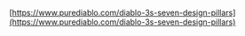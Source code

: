 
[https://www.purediablo.com/diablo-3s-seven-design-pillars](https://www.purediablo.com/diablo-3s-seven-design-pillars)